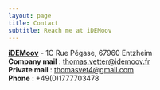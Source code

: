 ```yaml
---
layout: page
title: Contact
subtitle: Reach me at iDEMoov 
---
```


<a href="idemoov.fr">**iDEMoov**</a>  - 1C Rue Pégase, 67960 Entzheim  
**Company mail** : <a href="thomas.vetter@idemoov.fr">thomas.vetter@idemoov.fr</a>  
**Private mail** : <a href="thomasvet4@gmail.com">thomasvet4@gmail.com</a>  
**Phone** : +49(0)1777703478